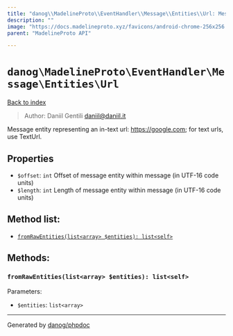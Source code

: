 ```yaml
---
title: "danog\\MadelineProto\\EventHandler\\Message\\Entities\\Url: Message entity representing an in-text url: https://google.com; for text urls, use TextUrl."
description: ""
image: "https://docs.madelineproto.xyz/favicons/android-chrome-256x256.png"
parent: "MadelineProto API"

---
```

# `danog\MadelineProto\EventHandler\Message\Entities\Url`
[Back to index](../../../../../index.html)

> Author: Daniil Gentili <daniil@daniil.it>  
  

Message entity representing an in-text url: https://google.com; for text urls, use TextUrl.  



## Properties
* `$offset`: `int` Offset of message entity within message (in UTF-16 code units)
* `$length`: `int` Length of message entity within message (in UTF-16 code units)

## Method list:
* [`fromRawEntities(list<array> $entities): list<self>`](#fromrawentities-list-array-entities-list-self)

## Methods:
### `fromRawEntities(list<array> $entities): list<self>`




Parameters:

* `$entities`: `list<array>`   



---
Generated by [danog/phpdoc](https://phpdoc.daniil.it)
